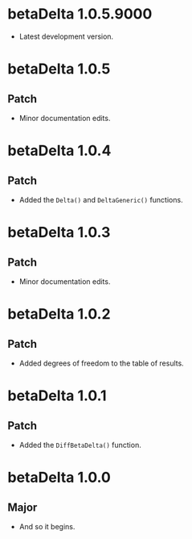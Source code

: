 # betaDelta 1.0.5.9000

* Latest development version.

# betaDelta 1.0.5

## Patch

* Minor documentation edits.

# betaDelta 1.0.4

## Patch

* Added the `Delta()` and `DeltaGeneric()` functions.

# betaDelta 1.0.3

## Patch

* Minor documentation edits.

# betaDelta 1.0.2

## Patch

* Added degrees of freedom to the table of results.

# betaDelta 1.0.1

## Patch

* Added the `DiffBetaDelta()` function.

# betaDelta 1.0.0

## Major

* And so it begins.
